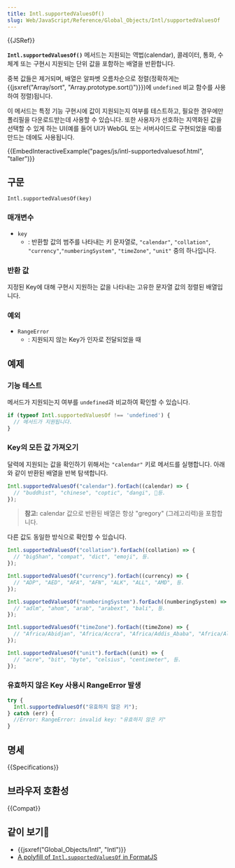 ```yaml
---
title: Intl.supportedValuesOf()
slug: Web/JavaScript/Reference/Global_Objects/Intl/supportedValuesOf
---
```


{{JSRef}}

**`Intl.supportedValuesOf()`** 메서드는 지원되는 역법(calendar), 콜레이터, 통화, 수 체계 또는 구현시 지원되는 단위 값을 포함하는 배열을 반환합니다.

중복 값들은 제거되며, 배열은 알파벳 오름차순으로 정렬(정확하게는 {{jsxref("Array/sort", "Array.prototype.sort()")}})에 `undefined` 비교 함수를 사용하여 정렬)됩니다.

이 메서드는 특정 기능 구현시에 값이 지원되는지 여부를 테스트하고, 필요한 경우에만 폴리필을 다운로드받는데 사용할 수 있습니다.
또한 사용자가 선호하는 지역화된 값을 선택할 수 있게 하는 UI(예를 들어 UI가 WebGL 또는 서버사이드로 구현되었을 때)를 만드는 데에도 사용됩니다.

{{EmbedInteractiveExample("pages/js/intl-supportedvaluesof.html", "taller")}}

<!-- The source for this interactive example is stored in a GitHub repository. If you'd like to contribute to the interactive examples project, please clone https://github.com/mdn/interactive-examples and send us a pull request. -->

## 구문

```js-nolint
Intl.supportedValuesOf(key)
```

### 매개변수

- `key`
  - : 반환할 값의 범주를 나타내는 키 문자열로,
    `"calendar"`, `"collation"`, `"currency"`,`"numberingSystem"`, `"timeZone"`, `"unit"` 중의 하나입니다.

### 반환 값

지정된 Key에 대해 구현시 지원하는 값을 나타내는 고유한 문자열 값의 정렬된 배열입니다.

### 예외

- `RangeError`
  - : 지원되지 않는 Key가 인자로 전달되었을 때

## 예제

### 기능 테스트

메서드가 지원되는지 여부를 `undefined`과 비교하여 확인할 수 있습니다.

```js
if (typeof Intl.supportedValuesOf !== 'undefined') {
  // 메서드가 지원됩니다.
}
```

### Key의 모든 값 가져오기

달력에 지원되는 값을 확인하기 위해서는 `"calendar"` 키로 메서드를 실행합니다.
아래와 같이 반환된 배열을 반복 탐색합니다.

```js
Intl.supportedValuesOf("calendar").forEach((calendar) => {
  // "buddhist", "chinese", "coptic", "dangi", 등.
});
```

> **참고:** calendar 값으로 반환된 배열은 항상 "gregory" (그레고리력)을 포함합니다.

다른 값도 동일한 방식으로 확인할 수 있습니다.

```js
Intl.supportedValuesOf("collation").forEach((collation) => {
  // "big5han", "compat", "dict", "emoji", 등.
});

Intl.supportedValuesOf("currency").forEach((currency) => {
  // "ADP", "AED", "AFA", "AFN", "ALK", "ALL", "AMD", 등.
});

Intl.supportedValuesOf("numberingSystem").forEach((numberingSystem) => {
  // "adlm", "ahom", "arab", "arabext", "bali", 등.
});

Intl.supportedValuesOf("timeZone").forEach((timeZone) => {
  // "Africa/Abidjan", "Africa/Accra", "Africa/Addis_Ababa", "Africa/Algiers", 등.
});

Intl.supportedValuesOf("unit").forEach((unit) => {
  // "acre", "bit", "byte", "celsius", "centimeter", 등.
});
```

### 유효하지 않은 Key 사용시 RangeError 발생

```js
try {
  Intl.supportedValuesOf("유효하지 않은 키");
} catch (err) {
  //Error: RangeError: invalid key: "유효하지 않은 키"
}
```

## 명세

{{Specifications}}

## 브라우저 호환성

{{Compat}}

## 같이 보기

- {{jsxref("Global_Objects/Intl", "Intl")}}
- [A polyfill of `Intl.supportedValuesOf` in FormatJS](https://github.com/formatjs/formatjs/tree/main/packages/intl-enumerator)
